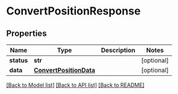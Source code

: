 # ConvertPositionResponse

## Properties
Name | Type | Description | Notes
------------ | ------------- | ------------- | -------------
**status** | **str** |  | [optional] 
**data** | [**ConvertPositionData**](ConvertPositionData.md) |  | [optional] 

[[Back to Model list]](../README.md#documentation-for-models) [[Back to API list]](../README.md#documentation-for-api-endpoints) [[Back to README]](../README.md)

